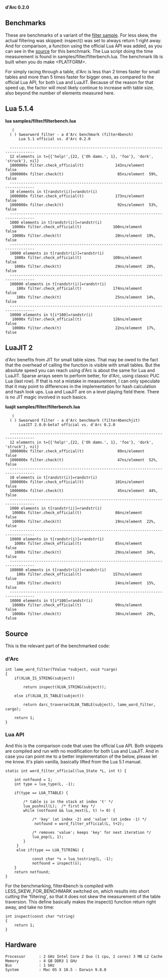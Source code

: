**d'Arc 0.2.0**  
## Benchmarks
    
These are benchmarks of a variant of the [filter sample](sample.html). For less skew, the actual filtering was skipped: inspect() was set to always return 1 right away. And for comparison, a function using the official Lua API was added, as you can see in the [source](bench.html) for this benchmark. The Lua script doing the time measurement is found in samples/filter/filterbench.lua. The benchmark lib is built when you do make &lt;PLATFORM&gt;.

For simply racing through a table, d'Arc is less than 2 times faster for small tables and more than 5 times faster for bigger ones, as compared to the official Lua API, for both Lua and LuaJIT. Because of the reason for that speed up, the factor will most likely continue to increase with table size, also beyond the number of elements measured here.

## Lua 5.1.4

**lua  samples/filter/filterbench.lua**

       (
      ( ) Swearword filter - a d'Arc benchmark (filter4bench)
          Lua 5.1 official vs. d'Arc 0.2.0
      
      ---------------------------------------------------------------------------------
      12 elements in t={{'help!',{22, {'Oh damn.', 1}, 'foo'}, 'dork', 'struck'}, nil} 
      1000000x filter.check_official(t)              143ns/element         false 
      1000000x filter.check(t)                        85ns/element  59%,   false
      ---------------------------------------------------------------------------------
      10 elements in t[randstr(i)]=randstr(i) 
      1000000x filter.check_official(t)              173ns/element         false 
      1000000x filter.check(t)                        92ns/element  53%,   false
      ---------------------------------------------------------------------------------
      1000 elements in t[randstr(i)]=randstr(i) 
       10000x filter.check_official(t)              100ns/element         false 
       10000x filter.check(t)                        20ns/element  19%,   false
      ---------------------------------------------------------------------------------
      10000 elements in t[randstr(i)]=randstr(i) 
        1000x filter.check_official(t)              100ns/element         false 
        1000x filter.check(t)                        29ns/element  28%,   false
      ---------------------------------------------------------------------------------
      100000 elements in t[randstr(i)]=randstr(i) 
         100x filter.check_official(t)              174ns/element         false 
         100x filter.check(t)                        25ns/element  14%,   false
      ---------------------------------------------------------------------------------
      10000 elements in t[i*100]=randstr(i)      
       10000x filter.check_official(t)              126ns/element         false 
       10000x filter.check(t)                        22ns/element  17%,   false



## LuaJIT 2

d'Arc benefits from JIT for small table sizes. That may be owed to the fact that the overhead of calling the function is visible with small tables. But the absolute speed you can reach using d'Arc is about the same for Lua and LuaJIT. Sparse arrays seem to perform better, for d'Arc, using classic PUC Lua (last row). If that is not a mistake in measurement, I can only speculate that it may point to differences in the implementation for hash calculation and hash look ups. Lua and LuaJIT are on a level playing field there. There is no JIT magic involved in such basics.

**luajit samples/filter/filterbench.lua**
      
       (
      ( ) Swearword filter - a d'Arc benchmark (filter4benchjit)
          LuaJIT 2.0.0-beta7 official vs. d'Arc 0.2.0
      
      ---------------------------------------------------------------------------------
      12 elements in t={{'help!',{22, {'Oh damn.', 1}, 'foo'}, 'dork', 'struck'}, nil} 
      1000000x filter.check_official(t)               89ns/element         false 
      1000000x filter.check(t)                        47ns/element  52%,   false
      ---------------------------------------------------------------------------------
      10 elements in t[randstr(i)]=randstr(i) 
      1000000x filter.check_official(t)              101ns/element         false 
      1000000x filter.check(t)                        45ns/element  44%,   false
      ---------------------------------------------------------------------------------
      1000 elements in t[randstr(i)]=randstr(i) 
       10000x filter.check_official(t)               86ns/element         false 
       10000x filter.check(t)                        19ns/element  22%,   false
      ---------------------------------------------------------------------------------
      10000 elements in t[randstr(i)]=randstr(i) 
        1000x filter.check_official(t)               85ns/element         false 
        1000x filter.check(t)                        29ns/element  34%,   false
      ---------------------------------------------------------------------------------
      100000 elements in t[randstr(i)]=randstr(i) 
         100x filter.check_official(t)              157ns/element         false 
         100x filter.check(t)                        24ns/element  15%,   false
      ---------------------------------------------------------------------------------
      10000 elements in t[i*100]=randstr(i)      
       10000x filter.check_official(t)               99ns/element         false 
       10000x filter.check(t)                        30ns/element  29%,   false

## Source

This is the relevant part of the benchmarked code:

### d'Arc

    int lame_word_filter(TValue *subject, void *cargo)
    {
        if(XLUA_IS_STRING(subject))
        
            return inspect(XLUA_STRING(subject));
            
        else if(XLUA_IS_TABLE(subject))
    
            return darc_traverse(XLUA_TABLE(subject), lame_word_filter, cargo); 
        
        return 1;
    }
    
### Lua API

And this is the comparison code that uses the official Lua API. Both snippets are compiled and run with no modification for both Lua and LuaJIT. And in case you can point me to a better implementation of the below, please let me know. It's plain vanilla, basically lifted from the Lua 5.1 manual.

    static int word_filter_official(lua_State *L, int t) {
    
        int notfound = 1;
        int type = lua_type(L, -1);
    
        if(type == LUA_TTABLE) {
    
            /* table is in the stack at index 't' */
            lua_pushnil(L);  /* first key */
            while (notfound && lua_next(L, t) != 0) {
    
                /* 'key' (at index -2) and 'value' (at index -1) */
                 notfound = word_filter_official(L, t+2);
    
                /* removes 'value'; keeps 'key' for next iteration */
                lua_pop(L, 1);
            }
         }        
         else if(type == LUA_TSTRING) {
    
                const char *s = lua_tostring(L, -1);
                notfound = inspect(s);
        }
        return notfound;    
    }

For the benchmarking, filter4bench is compiled with LESS_SKEW_FOR_BENCHMARK switched on, which results into short cutting the 'filtering', so that it does not skew the measurement of the table traversion. This define basically makes the inspect() function return right away, and take no time:

    int inspect(const char *string)
    {
        return 1;
    }

## Hardware

    Processor      : 2 GHz Intel Core 2 Duo (1 cpu, 2 cores) 3 MB L2 Cache
    Memory         : 4 GB DDR3 1 GHz
    Bus            : 1 GHz
    System         : Mac OS X 10.5 - Darwin 9.8.0